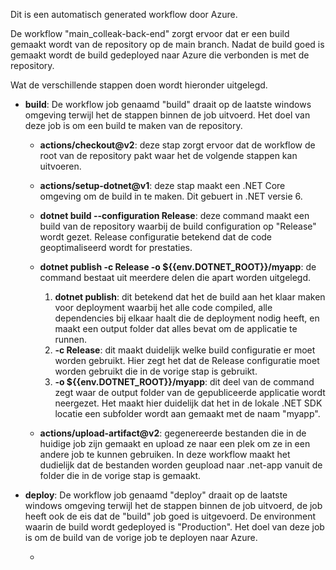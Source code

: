 Dit is een automatisch generated workflow door Azure.

De workflow "main_colleak-back-end" zorgt ervoor dat er een build gemaakt wordt van de repository op de main branch. Nadat de build goed is gemaakt wordt de build gedeployed naar Azure die verbonden is met de repository.

Wat de verschillende stappen doen wordt hieronder uitgelegd.
- **build**: De workflow job genaamd "build" draait op de laatste windows omgeving terwijl het de stappen binnen de job uitvoerd. Het doel van deze job is om een build te maken van de repository.
  
  - **actions/checkout@v2**: deze stap zorgt ervoor dat de workflow de root van de repository pakt waar het de volgende stappen kan uitvoeren.
  - **actions/setup-dotnet@v1**: deze stap maakt een .NET Core omgeving om de build in te maken. Dit gebuert in .NET versie 6.
  - **dotnet build --configuration Release**: deze command maakt een build van de repository waarbij de build configuration op "Release" wordt gezet. Release configuratie betekend dat de code geoptimaliseerd wordt for prestaties.
  - **dotnet publish -c Release -o ${{env.DOTNET_ROOT}}/myapp**: de command bestaat uit meerdere delen die apart worden uitgelegd.

    1. **dotnet publish**: dit betekend dat het de build aan het klaar maken voor deployment waarbij het alle code compiled, alle dependencies bij elkaar haalt die de deployment nodig heeft, en maakt een output folder dat alles bevat om de applicatie te runnen.
    2. **-c Release**: dit maakt duidelijk welke build configuratie er moet worden gebruikt. Hier zegt het dat de Release configuratie moet worden gebruikt die in de vorige stap is gebruikt.
    3. **-o ${{env.DOTNET_ROOT}}/myapp**: dit deel van de command zegt waar de output folder van de gepubliceerde applicatie wordt neergezet. Het maakt hier duidelijk dat het in de lokale .NET SDK locatie een subfolder wordt aan gemaakt met de naam "myapp".
   
   - **actions/upload-artifact@v2**: gegenereerde bestanden die in de huidige job zijn gemaakt en upload ze naar een plek om ze in een andere job te kunnen gebruiken. In deze workflow maakt het dudielijk dat de bestanden worden geupload naar .net-app vanuit de folder die in de vorige stap is gemaakt.
  
- **deploy**: De workflow job genaamd "deploy" draait op de laatste windows omgeving terwijl het de stappen binnen de job uitvoerd, de job heeft ook de eis dat de "build" job goed is uitgevoerd. De environment waarin de build wordt gedeployed is "Production". Het doel van deze job is om de build van de vorige job te deployen naar Azure.
  
  - 